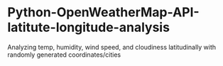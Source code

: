 # Python-OpenWeatherMap-API-latitute-longitude-analysis
Analyzing temp, humidity, wind speed, and cloudiness latitudinally with randomly generated coordinates/cities
